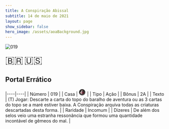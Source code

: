 ```yaml
---
title: A Conspiração Abissal
subtitle: 14 de maio de 2021
layout: page
show_sidebar: false
hero_image: /assets/aoaBackground.jpg
---
```


![019](https://cards-keyforge.s3.eu-north-1.amazonaws.com/media/pt/tac/019.png)

<span title="Português" style="font-size: 32px;cursor: pointer;" onclick="javascript:document.querySelector('img[alt=\'019\']').src=document.querySelector('img[alt=\'019\']').src.replace(/media\/[^/]+/, 'media/pt')">🇧🇷</span>
<span title="English" style="font-size: 32px;cursor: pointer;" onclick="javascript:document.querySelector('img[alt=\'019\']').src=document.querySelector('img[alt=\'019\']').src.replace(/media\/[^/]+/, 'media/en')">🇺🇸</span>

## Portal Errático

|----|----|
| Número | 019 |
| Casa | ![Conspiracy](https://raw.githubusercontent.com/cardsofkeyforge/cardsofkeyforge.github.io/master/tac/conspiracy.png "Conspiração") |
| Tipo | Ação |
| Bônus | 2A |
| Texto | (T) Jogar: Descarte a carta do topo do baralho  de aventura ou as 3 cartas do topo se a maré  estiver baixa. A Conspiração arquiva todas as  criaturas descartadas desta forma. |
| Raridade | Incomum |
| Dizeres | De além dos selos veio uma estranha  ressonância que formou uma quantidade  incontável de gêmeos do mal. |
